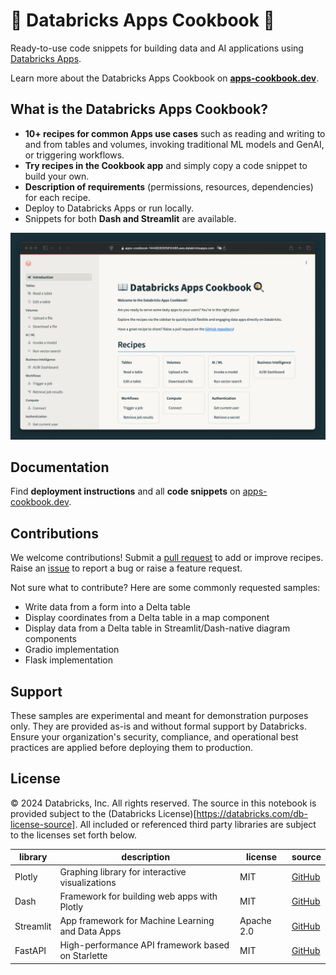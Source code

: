 # 📖 Databricks Apps Cookbook 🍳

Ready-to-use code snippets for building data and AI applications using [Databricks Apps](https://docs.databricks.com/en/dev-tools/databricks-apps/index.html).

Learn more about the Databricks Apps Cookbook on **[apps-cookbook.dev](https://apps-cookbook.dev/)**.

## What is the Databricks Apps Cookbook?

- **10+ recipes for common Apps use cases** such as reading and writing to and from tables and volumes, invoking traditional ML models and GenAI, or triggering workflows.
- **Try recipes in the Cookbook app** and simply copy a code snippet to build your own.
- **Description of requirements** (permissions, resources, dependencies) for each recipe.
- Deploy to Databricks Apps or run locally.
- Snippets for both **Dash and Streamlit** are available.

![Databricks Apps Cookbook](docs/docs/assets/demo.gif)

## Documentation

Find **deployment instructions** and all **code snippets** on [apps-cookbook.dev](https://apps-cookbook.dev/).

## Contributions

We welcome contributions! Submit a [pull request](https://github.com/pbv0/databricks-apps-cookbook/pulls) to add or improve recipes. Raise an [issue](https://github.com/pbv0/databricks-apps-cookbook/issues) to report a bug or raise a feature request.

Not sure what to contribute? Here are some commonly requested samples:

- Write data from a form into a Delta table
- Display coordinates from a Delta table in a map component
- Display data from a Delta table in Streamlit/Dash-native diagram components
- Gradio implementation
- Flask implementation

## Support

These samples are experimental and meant for demonstration purposes only. They are provided as-is and without formal support by Databricks. Ensure your organization's security, compliance, and operational best practices are applied before deploying them to production.


## License

&copy; 2024 Databricks, Inc. All rights reserved. The source in this notebook is provided subject to the (Databricks License)[https://databricks.com/db-license-source].  All included or referenced third party libraries are subject to the licenses set forth below.

| library   | description                                       | license     | source                                              |
|-----------|---------------------------------------------------|-------------|-----------------------------------------------------|
| Plotly    | Graphing library for interactive visualizations   | MIT         | [GitHub](https://github.com/plotly/plotly.py)       |
| Dash      | Framework for building web apps with Plotly       | MIT         | [GitHub](https://github.com/plotly/dash)            |
| Streamlit | App framework for Machine Learning and Data Apps  | Apache 2.0  | [GitHub](https://github.com/streamlit/streamlit)    |
| FastAPI   | High-performance API framework based on Starlette | MIT         | [GitHub](https://github.com/tiangolo/fastapi)       |
